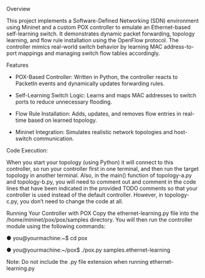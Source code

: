 Overview

This project implements a Software-Defined Networking (SDN) environment using Mininet and a custom POX controller to emulate an Ethernet-based self-learning switch. It demonstrates dynamic packet forwarding, topology learning, and flow rule installation using the OpenFlow protocol. The controller mimics real-world switch behavior by learning MAC address-to-port mappings and managing switch flow tables accordingly.

Features
- POX-Based Controller: Written in Python, the controller reacts to PacketIn events and dynamically updates forwarding rules.

- Self-Learning Switch Logic: Learns and maps MAC addresses to switch ports to reduce unnecessary flooding.

- Flow Rule Installation: Adds, updates, and removes flow entries in real-time based on learned topology.

 - Mininet Integration: Simulates realistic network topologies and host-switch communication.

Code Execution:

When you start your topology (using Python) it will connect to this controller, so run your
controller first in one terminal, and then run the target topology in another terminal. Also,
in the main() function of topology-a.py and topology-b.py, you will need to comment
out and comment in the code lines that have been indicated in the provided TODO
comments so that your controller is used instead of the default controller. However, in
topology-c.py, you don’t need to change the code at all.

Running Your Controller with POX
Copy the ethernet-learning.py file into the /home/mininet/pox/pox/samples directory.
You will then run the controller module using the following commands:

● you@yourmachine:~$ cd pox

● you@yourmachine:~/pox$ ./pox.py samples.ethernet-learning

Note: Do not include the .py file extension when running ethernet-learning.py
